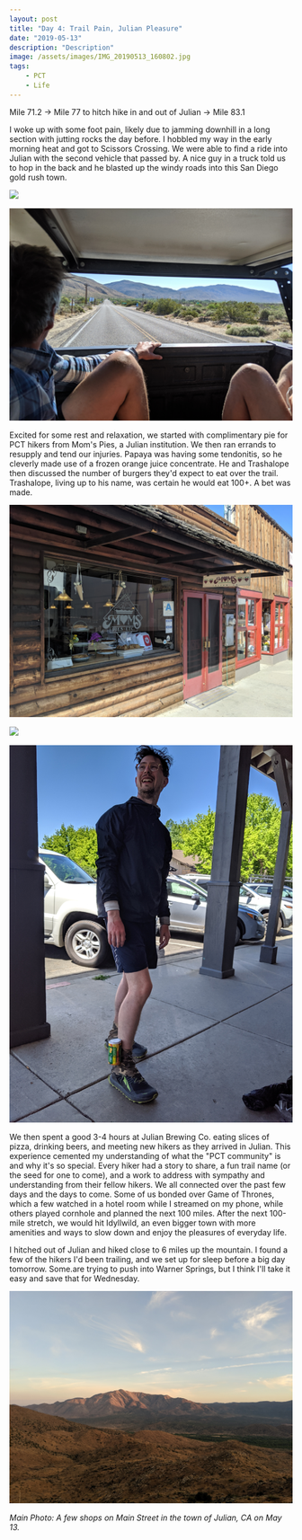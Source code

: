 ```yaml
---
layout: post
title: "Day 4: Trail Pain, Julian Pleasure"
date: "2019-05-13"
description: "Description"
image: /assets/images/IMG_20190513_160802.jpg
tags:
    - PCT
    - Life
---
```

Mile 71.2 -> Mile 77 to hitch hike in and out of Julian -> Mile 83.1

I woke up with some foot pain, likely due to jamming downhill in a long section with jutting rocks the day before. I hobbled my way in the early morning heat and got to Scissors Crossing. We were able to find a ride into Julian with the second vehicle that passed by. A nice guy in a truck told us to hop in the back and he blasted up the windy roads into this San Diego gold rush town.

![](/assets/images/IMG_20190513_085206.jpg)

![](/assets/images/IMG_20190513_085455.jpg)

Excited for some rest and relaxation, we started with complimentary pie for PCT hikers from Mom's Pies, a Julian institution. We then ran errands to resupply and tend our injuries. Papaya was having some tendonitis, so he cleverly made use of a frozen orange juice concentrate. He and Trashalope then discussed the number of burgers they'd expect to eat over the trail. Trashalope, living up to his name, was certain he would eat 100+. A bet was made. 

![](/assets/images/IMG_20190513_091441.jpg)

![](/assets/images/MVIMG_20190513_111006.jpg)

![](/assets/images/IMG_20190513_110550.jpg)

We then spent a good 3-4 hours at Julian Brewing Co. eating slices of pizza, drinking beers, and meeting new hikers as they arrived in Julian. This experience cemented my understanding of what the "PCT community" is and why it's so special. Every hiker had a story to share, a fun trail name (or the seed for one to come), and a work to address with sympathy and understanding from their fellow hikers. We all connected over the past few days and the days to come. Some of us bonded over Game of Thrones, which a few watched in a hotel room while I streamed on my phone, while others played cornhole and planned the next 100 miles. After the next 100-mile stretch, we would hit Idyllwild, an even bigger town with more amenities and ways to slow down and enjoy the pleasures of everyday life.

I hitched out of Julian and hiked close to 6 miles up the mountain. I found a few of the hikers I'd been trailing, and we set up for sleep before a big day tomorrow. Some.are trying to push into Warner Springs, but I think I'll take it easy and save that for Wednesday.

![](/assets/images/IMG_20190513_192425.jpg)

*Main Photo: A few shops on Main Street in the town of Julian, CA on May 13.*
